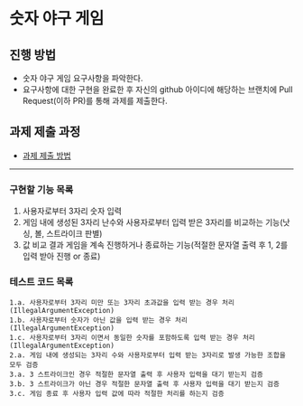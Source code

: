 # 숫자 야구 게임
## 진행 방법
* 숫자 야구 게임 요구사항을 파악한다.
* 요구사항에 대한 구현을 완료한 후 자신의 github 아이디에 해당하는 브랜치에 Pull Request(이하 PR)를 통해 과제를 제출한다.

## 과제 제출 과정
* [과제 제출 방법](https://github.com/next-step/nextstep-docs/tree/master/precourse)

---

### 구현할 기능 목록
 1. 사용자로부터 3자리 숫자 입력
 2. 게임 내에 생성된 3자리 난수와 사용자로부터 입력 받은 3자리를 비교하는 기능(낫싱, 볼, 스트라이크 판별)
 3. 값 비교 결과 게임을 계속 진행하거나 종료하는 기능(적절한 문자열 출력 후 1, 2를 입력 받아 진행 or 종료)

### 테스트 코드 목록
  ```
  1.a. 사용자로부터 3자리 미만 또는 3자리 초과값을 입력 받는 경우 처리 (IllegalArgumentException)
  1.b. 사용자로부터 숫자가 아닌 값을 입력 받는 경우 처리 (IllegalArgumentException)
  1.c. 사용자로부터 3자리 이면서 동일한 숫자를 포함하도록 입력 받는 경우 처리 (IllegalArgumentException)
  2.a. 게임 내에 생성되는 3자리 수와 사용자로부터 입력 받는 3자리로 발생 가능한 조합을 모두 검증
  3.a. 3 스트라이크인 경우 적절한 문자열 출력 후 사용자 입력을 대기 받는지 검증
  3.b. 3 스트라이크가 아닌 경우 적절한 문자열 출력 후 사용자 입력을 대기 받는지 검증
  3.c. 게임 종료 후 사용자 입력 값에 따라 적절한 처리를 하는지 검증
  ``` 
